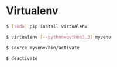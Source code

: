 # Virtualenv

```bash
$ [sudo] pip install virtualenv
```

```bash
$ virtualenv [--python=python3.3] myvenv
```

```bash
$ source myvenv/bin/activate
```

```bash
$ deactivate
```
